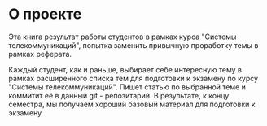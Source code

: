 О проекте
=======

Эта книга результат работы студентов в рамках курса "Системы телекоммуникаций", попытка заменить привычную проработку темы в рамках реферата. 

Каждый студент, как и раньше, выбирает себе интересную тему в рамках расширенного списка тем для подготовки к экзамену по курсу "Системы телекоммуникаций". Пишет статью по выбранной теме и коммитит её в данный git - репозитарий. В результате, к концу семестра, мы получаем хороший базовый материал для подготовки к экзамену. 





